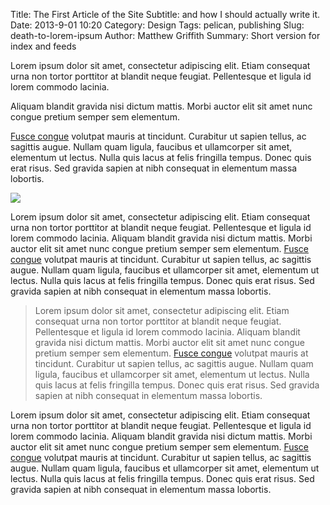 Title: The First Article of the Site
Subtitle: and how I should actually write it.
Date: 2013-9-01 10:20
Category: Design
Tags: pelican, publishing
Slug: death-to-lorem-ipsum
Author: Matthew Griffith
Summary: Short version for index and feeds

<p>Lorem ipsum dolor sit amet, consectetur adipiscing elit. Etiam consequat urna non tortor porttitor at blandit neque feugiat. Pellentesque et ligula id lorem commodo lacinia.</p> Aliquam blandit gravida nisi dictum mattis. Morbi auctor elit sit amet nunc congue pretium semper sem elementum. <p><a href="#">Fusce congue</a> volutpat mauris at tincidunt. Curabitur ut sapien tellus, ac sagittis augue. Nullam quam ligula, faucibus et ullamcorper sit amet, elementum ut lectus. Nulla quis lacus at felis fringilla tempus. Donec quis erat risus. Sed gravida sapien at nibh consequat in elementum massa lobortis.</p>
<div><img src="http://i.imgur.com/ytfYHZyh.jpg" /></div>
<p>Lorem ipsum dolor sit amet, consectetur adipiscing elit. Etiam consequat urna non tortor porttitor at blandit neque feugiat. Pellentesque et ligula id lorem commodo lacinia. Aliquam blandit gravida nisi dictum mattis. Morbi auctor elit sit amet nunc congue pretium semper sem elementum. <a href="#">Fusce congue</a> volutpat mauris at tincidunt. Curabitur ut sapien tellus, ac sagittis augue. Nullam quam ligula, faucibus et ullamcorper sit amet, elementum ut lectus. Nulla quis lacus at felis fringilla tempus. Donec quis erat risus. Sed gravida sapien at nibh consequat in elementum massa lobortis.</p>
<blockquote>
<p>Lorem ipsum dolor sit amet, consectetur adipiscing elit. Etiam consequat urna non tortor porttitor at blandit neque feugiat. Pellentesque et ligula id lorem commodo lacinia. Aliquam blandit gravida nisi dictum mattis. Morbi auctor elit sit amet nunc congue pretium semper sem elementum. <a href="#">Fusce congue</a> volutpat mauris at tincidunt. Curabitur ut sapien tellus, ac sagittis augue. Nullam quam ligula, faucibus et ullamcorper sit amet, elementum ut lectus. Nulla quis lacus at felis fringilla tempus. Donec quis erat risus. Sed gravida sapien at nibh consequat in elementum massa lobortis.</p>
</blockquote>
<p>Lorem ipsum dolor sit amet, consectetur adipiscing elit. Etiam consequat urna non tortor porttitor at blandit neque feugiat. Pellentesque et ligula id lorem commodo lacinia. Aliquam blandit gravida nisi dictum mattis. Morbi auctor elit sit amet nunc congue pretium semper sem elementum. <a href="#">Fusce congue</a> volutpat mauris at tincidunt. Curabitur ut sapien tellus, ac sagittis augue. Nullam quam ligula, faucibus et ullamcorper sit amet, elementum ut lectus. Nulla quis lacus at felis fringilla tempus. Donec quis erat risus. Sed gravida sapien at nibh consequat in elementum massa lobortis.</p>